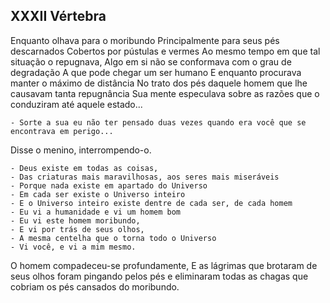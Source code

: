 ## XXXII Vértebra

Enquanto olhava para o moribundo
Principalmente para seus pés descarnados
Cobertos por pústulas e vermes
Ao mesmo tempo em que tal situação o repugnava,
Algo em si não se conformava com o grau de degradação
A que pode chegar um ser humano
E enquanto procurava manter o máximo de distância
No trato dos pés daquele homem que lhe causavam tanta repugnância
Sua mente especulava sobre as razões que o conduziram até aquele estado...

    - Sorte a sua eu não ter pensado duas vezes quando era você que se encontrava em perigo...

Disse o menino, interrompendo-o.

    - Deus existe em todas as coisas,
    - Das criaturas mais maravilhosas, aos seres mais miseráveis
    - Porque nada existe em apartado do Universo
    - Em cada ser existe o Universo inteiro
    - E o Universo inteiro existe dentre de cada ser, de cada homem
    - Eu vi a humanidade e vi um homem bom
    - Eu vi este homem moribundo,
    - E vi por trás de seus olhos,
    - A mesma centelha que o torna todo o Universo
    - Vi você, e vi a mim mesmo.

O homem compadeceu-se profundamente,
E as lágrimas que brotaram de seus olhos foram pingando pelos pés e eliminaram
todas as chagas que cobriam os pés cansados do moribundo.